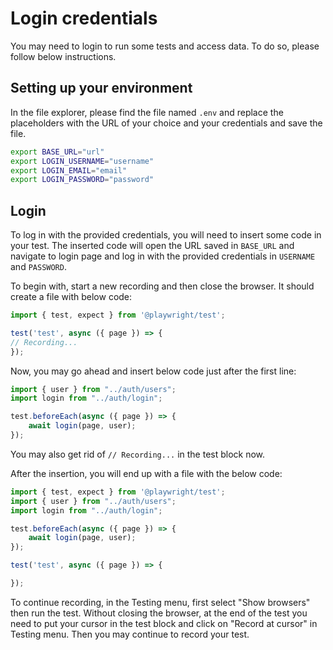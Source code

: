 # Login credentials
You may need to login to run some tests and access data. To do so, please follow below instructions.

## Setting up your environment
In the file explorer, please find the file named `.env` and replace the placeholders with the URL of your choice and your credentials and save the file.
```bash
export BASE_URL="url"
export LOGIN_USERNAME="username"
export LOGIN_EMAIL="email"
export LOGIN_PASSWORD="password"
```
## Login
To log in with the provided credentials, you will need to insert some code in your test. The inserted code will open the URL saved in `BASE_URL` and navigate to login page and log in with the provided credentials in `USERNAME` and `PASSWORD`.

To begin with, start a new recording and then close the browser. It should create a file with below code:
```TypeScript
import { test, expect } from '@playwright/test';

test('test', async ({ page }) => {
// Recording...
});
```
Now, you may go ahead and insert below code just after the first line:
```TypeScript
import { user } from "../auth/users";
import login from "../auth/login";

test.beforeEach(async ({ page }) => {
    await login(page, user);
});
```
You may also get rid of `// Recording...` in the test block now.

After the insertion, you will end up with a file with the below code:
```TypeScript
import { test, expect } from '@playwright/test';
import { user } from "../auth/users";
import login from "../auth/login";

test.beforeEach(async ({ page }) => {
    await login(page, user);
});

test('test', async ({ page }) => {

});
```

To continue recording, in the Testing menu, first select "Show browsers" then run the test. Without closing the browser, at the end of the test you need to put your cursor in the test block and click on "Record at cursor" in Testing menu. Then you may continue to record your test.
